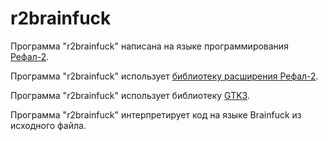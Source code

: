 # r2brainfuck
Программа "r2brainfuck" написана на языке программирования [Рефал-2](http://www.refal.net/~belous/refal2-r.htm).

Программа "r2brainfuck" использует [библиотеку расширения Рефал-2](https://github.com/Aleksandr3Bocharov/r2libext).

Программа "r2brainfuck" использует библиотеку [GTK3](https://docs.gtk.org/gtk3/).

Программа "r2brainfuck" интерпретирует код на языке Brainfuck из исходного файла.
